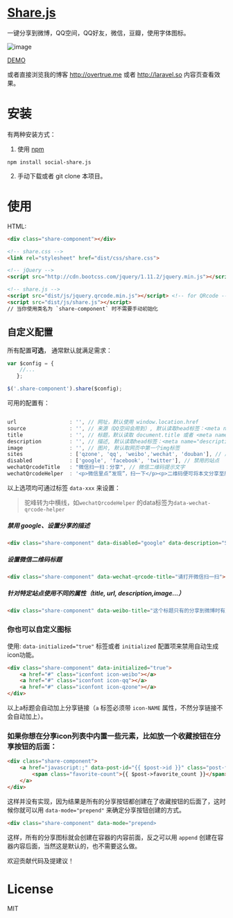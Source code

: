[Share.js](http://overtrue.me/share.js/)
===

一键分享到微博，QQ空间，QQ好友，微信，豆瓣，使用字体图标。

![image](https://cloud.githubusercontent.com/assets/1472352/11419582/4c7ff370-9463-11e5-8b83-356940a2824e.png)

[DEMO](http://overtrue.me/share.js/)

或者直接浏览我的博客 http://overtrue.me 或者 http://laravel.so 内容页查看效果。

# 安装

有两种安装方式：

1. 使用 [npm](https://npmjs.com)

```shell
npm install social-share.js
```

2. 手动下载或者 git clone 本项目。

# 使用


HTML:

```html
<div class="share-component"></div>

<!-- share.css -->
<link rel="stylesheet" href="dist/css/share.css">

<!-- jQuery -->
<script src="http://cdn.bootcss.com/jquery/1.11.2/jquery.min.js"></script>

<!-- share.js -->
<script src="dist/js/jquery.qrcode.min.js"></script> <!-- for QRcode -->
<script src="dist/js/share.js"></script>
// 当你使用类名为 `share-component` 时不需要手动初始化
```

## 自定义配置

所有配置**可选**， 通常默认就满足需求：

```js
var $config = {
	//...
   };

$('.share-component').share($config);
```

可用的配置有：

```js

url                 : '', // 网址，默认使用 window.location.href
source              : '', // 来源（QQ空间会用到）, 默认读取head标签：<meta name="site" content="http://overtrue" />
title               : '', // 标题，默认读取 document.title 或者 <meta name="title" content="share.js" />
description         : '', // 描述, 默认读取head标签：<meta name="description" content="PHP弱类型的实现原理分析" />
image               : '', // 图片, 默认取网页中第一个img标签
sites               : ['qzone', 'qq', 'weibo','wechat', 'douban'], // 启用的站点
disabled            : ['google', 'facebook', 'twitter'], // 禁用的站点
wechatQrcodeTitle   : "微信扫一扫：分享", // 微信二维码提示文字
wechatQrcodeHelper  : '<p>微信里点“发现”，扫一下</p><p>二维码便可将本文分享至朋友圈。</p>',
```

以上选项均可通过标签 `data-xxx` 来设置：

> 驼峰转为中横线，如`wechatQrcodeHelper` 的data标签为`data-wechat-qrcode-helper`

##### 禁用 google、设置分享的描述

```html
<div class="share-component" data-disabled="google" data-description="Share.js - 一键分享到微博，QQ空间，腾讯微博，人人，豆瓣"></div>
```

##### 设置微信二维码标题

```html
<div class="share-component" data-wechat-qrcode-title="请打开微信扫一扫"></div>
```

##### 针对特定站点使用不同的属性（title, url, description,image...）

```html
<div class="share-component" data-weibo-title="这个标题只有的分享到微博时有用，其它标题为全局标题" data-qq-title="分享到QQ时用此标题"></div>
```

### 你也可以自定义图标

使用: `data-initialized="true"` 标签或者 `initialized` 配置项来禁用自动生成icon功能。

```html
<div class="share-component" data-initialized="true">
    <a href="#" class="iconfont icon-weibo"></a>
    <a href="#" class="iconfont icon-qq"></a>
    <a href="#" class="iconfont icon-qzone"></a>
</div>
```
以上a标题会自动加上分享链接（`a` 标签必须带 `icon-NAME` 属性，不然分享链接不会自动加上）。

### 如果你想在分享icon列表中内置一些元素，比如放一个收藏按钮在分享按钮的后面：

```html
<div class="share-component">
    <a href="javascript:;" data-post-id="{{ $post->id }}" class="post-favorite-icon @if($post->favorited) favorited @endif">    <i class="glyphicon glyphicon-heart"></i>
        <span class="favorite-count">{{ $post->favorite_count }}</span>
    </a>
</div>
```
这样并没有实现，因为结果是所有的分享按钮都创建在了收藏按钮的后面了，这时候你就可以用 `data-mode="prepend"` 来确定分享按钮创建的方式。

```html
<div class="share-component" data-mode="prepend>
```

这样，所有的分享图标就会创建在容器的内容前面，反之可以用 `append` 创建在容器内容后面，当然这是默认的，也不需要这么做。

欢迎贡献代码及提建议！

# License

 MIT



